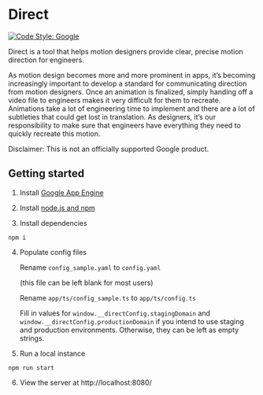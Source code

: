 # Direct

[![Code Style: Google](https://img.shields.io/badge/code%20style-google-blueviolet.svg)](https://github.com/google/gts)

Direct is a tool that helps motion designers provide clear, precise motion direction for engineers.

As motion design becomes more and more prominent in apps, it’s becoming increasingly important to develop a standard for communicating direction from motion designers. Once an animation is finalized, simply handing off a video file to engineers makes it very difficult for them to recreate. Animations take a lot of engineering time to implement and there are a lot of subtleties that could get lost in translation. As designers, it’s our responsibility to make sure that engineers have everything they need to quickly recreate this motion.

Disclaimer: This is not an officially supported Google product.

## Getting started

1. Install [Google App Engine](https://cloud.google.com/appengine/docs/flexible/python/download)

2. Install [node.js and npm](https://nodejs.org/)

3. Install dependencies

``` shell
npm i
```

4. Populate config files

    Rename `config_sample.yaml` to `config.yaml`

    (this file can be left blank for most users)


    Rename `app/ts/config_sample.ts` to `app/ts/config.ts`

    Fill in values for `window.__directConfig.stagingDomain` and `window.__directConfig.productionDomain` if you intend to use staging and production environments. Otherwise, they can be left as empty strings.


5. Run a local instance
``` shell
npm run start
```

6. View the server at http://localhost:8080/
